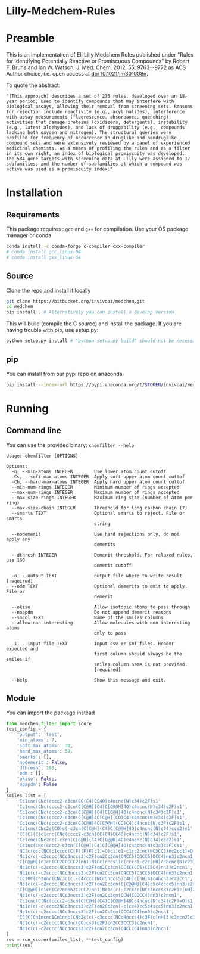 Lilly-Medchem-Rules
===================


# Preamble
This is an implementation of Eli Lilly Medchem Rules published under "Rules for Identifying Potentially Reactive or Promiscuous Compounds" by Robert F. Bruns and Ian W. Watson, J. Med. Chem. 2012, 55, 9763--9772 as ACS Author choice, i.e. open access at [doi 10.1021/jm301008n](https://doi.org/10.1021/jm301008n).


To quote the abstract:

```
"[This approach] describes a set of 275 rules, developed over an 18-year period, used to identify compounds that may interfere with biological assays, allowing their removal from screening sets. Reasons for rejection include reactivity (e.g., acyl halides), interference with assay measurements (fluorescence, absorbance, quenching), activities that damage proteins (oxidizers, detergents), instability (e.g., latent aldehydes), and lack of druggability (e.g., compounds lacking both oxygen and nitrogen). The structural queries were profiled for frequency of occurrence in druglike and nondruglike compound sets and were extensively reviewed by a panel of experienced medicinal chemists. As a means of profiling the rules and as a filter in its own right, an index of biological promiscuity was developed. The 584 gene targets with screening data at Lilly were assigned to 17 subfamilies, and the number of subfamilies at which a compound was active was used as a promiscuity index."
```

# Installation

## Requirements
This package requires : `gcc` and `g++` for compilation. Use your OS package manager or conda:

```bash
conda install -c conda-forge c-compiler cxx-compiler
# conda install gcc_linux-64 
# conda install gxx_linux-64
```
## Source
Clone the repo and install it locally
```bash
git clone https://bitbucket.org/invivoai/medchem.git
cd medchem 
pip install . # Alternatively you can install a develop version
```
This will build (compile the C source) and install the package. If you are having trouble with pip, use setup.py:

```bash
python setup.py install # "python setup.py build" should not be necessary

```

## pip
You can install from our pypi repo on anaconda

```bash
pip install --index-url https://pypi.anaconda.org/t/$TOKEN/invivoai/medchem
``` 

# Running

## Command line
You can use the provided binary: ```chemfilter --help```
```
Usage: chemfilter [OPTIONS]

Options:
  -n, --min-atoms INTEGER        Use lower atom count cutoff
  -Cs, --soft-max-atoms INTEGER  Apply soft upper atom count cuttof
  -Ch, --hard-max-atoms INTEGER  Apply hard upper atom count cuttof
  --min-num-rings INTEGER        Minimum number of rings accepted
  --max-num-rings INTEGER        Maximum number of rings accepted
  --max-size-rings INTEGER       Maximum ring size (number of atom per ring)
  --max-size-chain INTEGER       Threshold for long carbon chain (7)
  --smarts TEXT                  Optional smarts to reject. File or smarts
                                 string

  --nodemerit                    Use hard rejections only, do not apply any
                                 demerits

  --dthresh INTEGER              Demerit threshold. For relaxed rules, use 160
                                 demerit cutoff

  -o, --output TEXT              output file where to write result  [required]
  --odm TEXT                     Optional demerits to omit to apply. File or
                                 demerit

  --okiso                        Allow isotopic atoms to pass through
  --noapdm                       Do not append demerit reasons
  --smcol TEXT                   Name of the smiles columns
  --allow-non-interesting        Allow molecules with non interesting atoms
                                 only to pass

  -i, --input-file TEXT          Input csv or smi files. Header expected and
                                 first column should always be the smiles if
                                 smiles column name is not provided.
                                 [required]

  --help                         Show this message and exit.
```

## Module
You can import the package instead 
```python
from medchem.filter import score
test_config = {
    'output': 'test',
    'min_atoms': 7,
    'soft_max_atoms': 30,
    'hard_max_atoms': 50,
    'smarts': [],
    'nodemerit': False,
    'dthresh': 160,
    'odm': [],
    'okiso': False,
    'noapdm': False
}
smiles_list = [
    'Cc1cnc(CNc(cccc2-c3cn(CC(C4)CC4O)c4ncnc(N)c34)c2F)s1'
    'Cc1cnc(CNc(cccc2-c3cn(C[C@H](C4)C[C@@H]4O)c4ncnc(N)c34)c2F)s1',
    'Cc1cnc(CNc(cccc2-c3cn(C[C@H](C4)C[C@H]4O)c4ncnc(N)c34)c2F)s1',
    'Cc1cnc(CNc(cccc2-c3cn(C[C@H]4C[C@H](CO)C4)c4ncnc(N)c34)c2F)s1',
    'Cc1cnc(CNc(cccc2-c3cn(C[C@H]4C[C@@H](CO)C4)c4ncnc(N)c34)c2F)s1',
    'Cc1cnc(CNc2c(CO)c(-c3cn(C[C@H](C4)C[C@@H]4O)c4ncnc(N)c34)ccc2)s1',
    'CC(C)(C)c1cnc(CNc(cccc2-c3cn(CC(C4)CC4O)c4ncnc(N)c34)c2F)s1',
    'Cc1cnc(CNc2nc(-c3cn(C[C@H](C4)C[C@@H]4O)c4ncnc(N)c34)ccc2)s1',
    'Cc1nc(CNc(cccc2-c3cn(C[C@H](C4)C[C@@H]4O)c4ncnc(N)c34)c2F)cs1',
    'NC(c(ccc(NC(c1cccc(C(F)(F)F)c1)=O)c1)c1-c1cc2cnc(NC3CC3)nc2cc1)=O',
    'Nc1c(c(-c2cccc(NCc3nccs3)c2F)cn2Cc3cn(C4CC5(COCC5)OCC4)nn3)c2ncn1',
    'C[C@@H](c1cn(CC2CCCCC2)nn1)N(Cc1nccs1)c(cccc1-c2c[nH]c3ncnc(N)c23)c1F',
    'Nc1c(c(-c2cccc(NCc3nccs3)c2F)cn2Cc3cn(CC4C(CC5)CC5C4)nn3)c2ncn1',
    'Nc1c(c(-c2cccc(NCc3nccs3)c2F)cn2Cc3cn(C4CC5(CSCC5)OCC4)nn3)c2ncn1',
    'CC1OC(Cn2nnc(CNc3c(c(-c4cccc(NCc5nccs5)c4F)c[nH]4)c4ncn3)c2)CC1',
    'Nc1c(c(-c2cccc(NCc3nccs3)c2F)cn2Cc3cn(C[C@@H](C4)c5c4cccc5)nn3)c2ncn1',
    'C[C@@H](c1cn(Cc2nnnn2C2CC2)nn1)Nc1c(c(-c2cccc(NCc3nccs3)c2F)c[nH]2)c2ncn1',
    'Nc1c(c(-c2cccc(NCc3nccs3)c2F)cn2Cc3cn(CCN4CCOCC4)nn3)c2ncn1',
    'Cc1cnc(C(Nc(cccc2-c3cn(C[C@H](C4)C[C@@H]4O)c4ncnc(N)c34)c2F)=O)s1',
    'Nc1c(c(-c(cccc2NCc3nccs3)c2F)cn2Cc3cn(-c(cc4)cc5c4scc5)nn3)c2ncn1',
    'Nc1c(c(-c2cccc(NCc3nccs3)c2F)cn2Cc3cn(CCC4CC4)nn3)c2ncn1',
    'CC(C)Cn1ncnc1Cn1nnc(CNc2c(c(-c3cccc(NCc4nccs4)c3F)c[nH]3)c3ncn2)c1',
    'Nc1c(c(-c2cccc(NCc3nc(CO)cs3)c2F)cn2CC3CCC3)c2ncn1',
    'Nc1c(c(-c2cccc(NCc3nccs3)c2F)cn2Cc3cn(C4CCCC4)nn3)c2ncn1'
]
res = run_scorer(smiles_list, **test_config)
print(res)
```